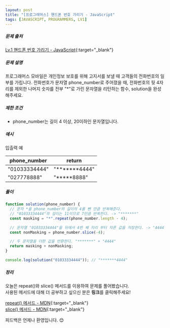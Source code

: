```yaml
---
layout: post
title: "[프로그래머스] 핸드폰 번호 가리기 - JavaScript"
tags: [JAVASCRIPT, PROGRAMMERS, LV1]
---
```


##### 문제 출처

[Lv.1 핸드폰 번호 가리기 - JavaScript](https://programmers.co.kr/learn/courses/30/lessons/12948?language=javascript){:target="\_blank"}

##### 문제 설명

프로그래머스 모바일은 개인정보 보호를 위해 고지서를 보낼 때 고객들의 전화번호의 일부를 가립니다.
전화번호가 문자열 phone_number로 주어졌을 때, 전화번호의 뒷 4자리를 제외한 나머지 숫자를 전부 "\*"로 가린 문자열을 리턴하는 함수, solution을 완성해주세요.

##### 제한 조건

- phone_number는 길이 4 이상, 20이하인 문자열입니다.

##### 예시

입출력 예

| phone_number  | return           |
| ------------- | ---------------- |
| "01033334444" | "**\*\*\***4444" |
| "027778888"   | "**\***8888"     |

##### 풀이

```javascript
function solution(phone_number) {
  // 문자 *을 phone_number의 길이의 4를 뺀 만큼 반복해준다.
  // "01033334444"의 길이는 11이므로 7민큼 반복한다. -> "*******"
  const masking = "*".repeat(phone_number.length - 4);

  // 문자열 "01033334444"을 뒤에서 4번 째 자리 부터 자른 값을 저장한다. -> "4444"
  const nonMasking = phone_number.slice(-4);

  // 두 문자열을 더한 값을 반환한다. "*******" + "4444"
  return masking + nonMasking;
}

console.log(solution("01033334444")); // "*******4444"
```

##### 정리

오늘은 repeat()와 slice() 메서드를 이용하여 문제를 풀어봤습니다.<br />
사용된 메서드에 대해 더 공부하고 싶으신 분은 **링크**를 클릭해주세요!

[repeat() 메서드 - MDN](https://developer.mozilla.org/en-US/docs/Web/JavaScript/Reference/Global_Objects/String/repeat){:target="\_blank"}<br />
[slice() 메서드 - MDN](https://developer.mozilla.org/ko/docs/Web/JavaScript/Reference/Global_Objects/Array/slice){:target="\_blank"}

피드백은 언제나 환영입니다. 😊
